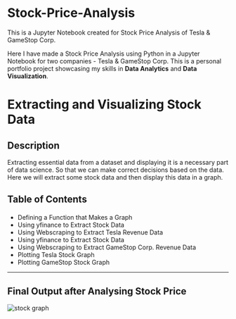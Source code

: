 # Stock-Price-Analysis
This is a Jupyter Notebook created for Stock Price Analysis of Tesla &amp; GameStop Corp.

Here I have made a Stock Price Analysis using Python in a Jupyter Notebook for two companies - Tesla & GameStop Corp. This is a personal portfolio project showcasing my skills in <b>Data Analytics</b> and <b>Data Visualization</b>.

<h1>Extracting and Visualizing Stock Data</h1>
<h2>Description</h2>
Extracting essential data from a dataset and displaying it is a necessary part of data science. So that we can make correct decisions based on the data. Here we will extract some stock data and then display this data in a graph.

<h2>Table of Contents</h2>
<div class="alert alert-block alert-info" style="margin-top: 20px">
    <ul>
        <li>Defining a Function that Makes a Graph</li>
        <li>Using yfinance to Extract Stock Data</li>
        <li>Using Webscraping to Extract Tesla Revenue Data</li>
        <li>Using yfinance to Extract Stock Data</li>
        <li>Using Webscraping to Extract GameStop Corp. Revenue Data</li>
        <li>Plotting Tesla Stock Graph</li>
        <li>Plotting GameStop Stock Graph</li>
    </ul>
</div>

<hr>


## Final Output after Analysing Stock Price

![stock graph](https://user-images.githubusercontent.com/92635176/229369295-8f7eaa69-5823-410e-84b4-9fbe440cf3e4.jpg)

